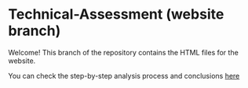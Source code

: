 # Technical-Assessment (website branch)

Welcome! This branch of the repository contains the HTML files for the website.

You can check the step-by-step analysis process and conclusions [here](https://jairo.digital/Technical-Assessment-SandP/)

